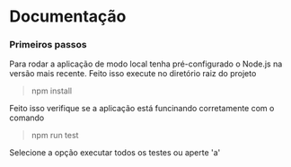 # Documentação
### Primeiros passos

Para rodar a aplicação de modo local tenha pré-configurado o Node.js na versão mais recente.
Feito isso execute no diretório raiz do projeto
> npm install 

Feito isso verifique se a aplicação está funcinando corretamente com o comando
> npm run test

Selecione a opção executar todos os testes ou aperte 'a'


